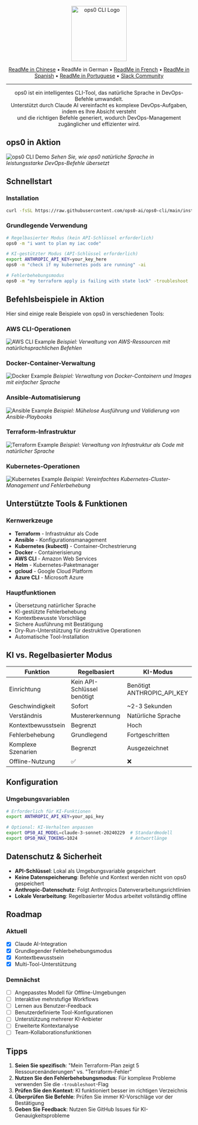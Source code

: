 <p align="center">
  <img src="assets/logo.jpg" alt="ops0 CLI Logo" width="150">
</p>

<p align="center">
  <a href="./README.zh-CN.md">ReadMe in Chinese</a> • 
  ReadMe in German • 
  <a href="./README.fr.md">ReadMe in French</a> • 
  <a href="./README.es.md">ReadMe in Spanish</a> • 
  <a href="./README.pt-BR.md">ReadMe in Portuguese</a> • 
  <a href="https://join.slack.com/t/ops0/shared_invite/zt-37akwqb1v-BvfK7AioDlRhje94UN2tkw">Slack Community</a>
</p>

---

<p align="center">
ops0 ist ein intelligentes CLI-Tool, das natürliche Sprache in DevOps-Befehle umwandelt.<br>
Unterstützt durch Claude AI vereinfacht es komplexe DevOps-Aufgaben, indem es Ihre Absicht versteht<br>
und die richtigen Befehle generiert, wodurch DevOps-Management zugänglicher und effizienter wird.
</p>

## ops0 in Aktion

![ops0 CLI Demo](assets/ops0cli.gif)
*Sehen Sie, wie ops0 natürliche Sprache in leistungsstarke DevOps-Befehle übersetzt*

## Schnellstart

### Installation
```bash
curl -fsSL https://raw.githubusercontent.com/ops0-ai/ops0-cli/main/install.sh | bash
```

### Grundlegende Verwendung
```bash
# Regelbasierter Modus (kein API-Schlüssel erforderlich)
ops0 -m "i want to plan my iac code"

# KI-gestützter Modus (API-Schlüssel erforderlich)
export ANTHROPIC_API_KEY=your_key_here
ops0 -m "check if my kubernetes pods are running" -ai

# Fehlerbehebungsmodus
ops0 -m "my terraform apply is failing with state lock" -troubleshoot
```

## Befehlsbeispiele in Aktion

Hier sind einige reale Beispiele von ops0 in verschiedenen Tools:

### AWS CLI-Operationen
![AWS CLI Example](assets/aws.png)
*Beispiel: Verwaltung von AWS-Ressourcen mit natürlichsprachlichen Befehlen*

### Docker-Container-Verwaltung
![Docker Example](assets/docker.png)
*Beispiel: Verwaltung von Docker-Containern und Images mit einfacher Sprache*

### Ansible-Automatisierung
![Ansible Example](assets/ansible.png)
*Beispiel: Mühelose Ausführung und Validierung von Ansible-Playbooks*

### Terraform-Infrastruktur
![Terraform Example](assets/terraform.png)
*Beispiel: Verwaltung von Infrastruktur als Code mit natürlicher Sprache*

### Kubernetes-Operationen
![Kubernetes Example](assets/kubernetes.png)
*Beispiel: Vereinfachtes Kubernetes-Cluster-Management und Fehlerbehebung*

## Unterstützte Tools & Funktionen

### Kernwerkzeuge
- **Terraform** - Infrastruktur als Code
- **Ansible** - Konfigurationsmanagement
- **Kubernetes (kubectl)** - Container-Orchestrierung
- **Docker** - Containerisierung
- **AWS CLI** - Amazon Web Services
- **Helm** - Kubernetes-Paketmanager
- **gcloud** - Google Cloud Platform
- **Azure CLI** - Microsoft Azure

### Hauptfunktionen
- Übersetzung natürlicher Sprache
- KI-gestützte Fehlerbehebung
- Kontextbewusste Vorschläge
- Sichere Ausführung mit Bestätigung
- Dry-Run-Unterstützung für destruktive Operationen
- Automatische Tool-Installation

## KI vs. Regelbasierter Modus

| Funktion | Regelbasiert | KI-Modus |
|---------|------------|---------|
| Einrichtung | Kein API-Schlüssel benötigt | Benötigt ANTHROPIC_API_KEY |
| Geschwindigkeit | Sofort | ~2-3 Sekunden |
| Verständnis | Mustererkennung | Natürliche Sprache |
| Kontextbewusstsein | Begrenzt | Hoch |
| Fehlerbehebung | Grundlegend | Fortgeschritten |
| Komplexe Szenarien | Begrenzt | Ausgezeichnet |
| Offline-Nutzung | ✅ | ❌ |

## Konfiguration

### Umgebungsvariablen
```bash
# Erforderlich für KI-Funktionen
export ANTHROPIC_API_KEY=your_api_key

# Optional: KI-Verhalten anpassen
export OPS0_AI_MODEL=claude-3-sonnet-20240229  # Standardmodell
export OPS0_MAX_TOKENS=1024                    # Antwortlänge
```

## Datenschutz & Sicherheit

- **API-Schlüssel**: Lokal als Umgebungsvariable gespeichert
- **Keine Datenspeicherung**: Befehle und Kontext werden nicht von ops0 gespeichert
- **Anthropic-Datenschutz**: Folgt Anthropics Datenverarbeitungsrichtlinien
- **Lokale Verarbeitung**: Regelbasierter Modus arbeitet vollständig offline

## Roadmap

### Aktuell
- [x] Claude AI-Integration
- [x] Grundlegender Fehlerbehebungsmodus
- [x] Kontextbewusstsein
- [x] Multi-Tool-Unterstützung

### Demnächst
- [ ] Angepasstes Modell für Offline-Umgebungen
- [ ] Interaktive mehrstufige Workflows
- [ ] Lernen aus Benutzer-Feedback
- [ ] Benutzerdefinierte Tool-Konfigurationen
- [ ] Unterstützung mehrerer KI-Anbieter
- [ ] Erweiterte Kontextanalyse
- [ ] Team-Kollaborationsfunktionen

## Tipps

1. **Seien Sie spezifisch**: "Mein Terraform-Plan zeigt 5 Ressourcenänderungen" vs. "Terraform-Fehler"
2. **Nutzen Sie den Fehlerbehebungsmodus**: Für komplexe Probleme verwenden Sie die `-troubleshoot`-Flag
3. **Prüfen Sie den Kontext**: KI funktioniert besser im richtigen Verzeichnis
4. **Überprüfen Sie Befehle**: Prüfen Sie immer KI-Vorschläge vor der Bestätigung
5. **Geben Sie Feedback**: Nutzen Sie GitHub Issues für KI-Genauigkeitsprobleme 